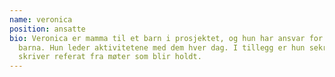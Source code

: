 ```yaml
---
name: veronica
position: ansatte
bio: Veronica er mamma til et barn i prosjektet, og hun har ansvar for de minste
  barna. Hun leder aktivitetene med dem hver dag. I tillegg er hun sekretær og
  skriver referat fra møter som blir holdt.
---
```

